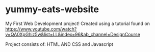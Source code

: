 # yummy-eats-website

My First Web Development project! 
Created using a tutorial found on 
https://www.youtube.com/watch?v=QA0XpGhiz5w&list=LL&index=96&ab_channel=DesignCourse

Project consists of: 
HTML AND CSS and Javascript
